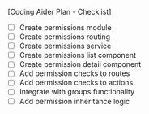 [Coding Aider Plan - Checklist]

- [ ] Create permissions module
- [ ] Create permissions routing
- [ ] Create permissions service
- [ ] Create permissions list component
- [ ] Create permission detail component
- [ ] Add permission checks to routes
- [ ] Add permission checks to actions
- [ ] Integrate with groups functionality
- [ ] Add permission inheritance logic
